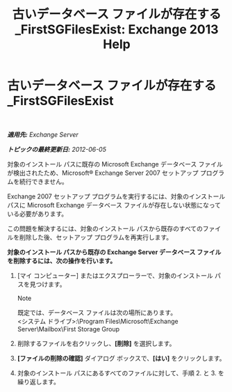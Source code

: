 ﻿---
title: '古いデータベース ファイルが存在する_FirstSGFilesExist: Exchange 2013 Help'
TOCTitle: 古いデータベース ファイルが存在する_FirstSGFilesExist
ms:assetid: 907faeb8-1c6d-49fc-95a1-417f415a9d79
ms:mtpsurl: https://technet.microsoft.com/ja-jp/library/ms.exch.setupreadiness.firstsgfilesexist(v=EXCHG.150)
ms:contentKeyID: 48269792
ms.date: 04/24/2018
mtps_version: v=EXCHG.150
ms.translationtype: HT
---

# 古いデータベース ファイルが存在する\_FirstSGFilesExist

 

_**適用先:** Exchange Server_

_**トピックの最終更新日:** 2012-06-05_

対象のインストール パスに既存の Microsoft Exchange データベース ファイルが検出されたため、Microsoft® Exchange Server 2007 セットアップ プログラムを続行できません。

Exchange 2007 セットアップ プログラムを実行するには、対象のインストール パスに Microsoft Exchange データベース ファイルが存在しない状態になっている必要があります。

この問題を解決するには、対象のインストール パスから既存のすべてのファイルを削除した後、セットアップ プログラムを再実行します。

**対象のインストール パスから既存の Exchange Server データベース ファイルを削除するには、次の操作を行います。**

1.  \[マイ コンピューター\] またはエクスプローラーで、対象のインストール パスを見つけます。
    

    > [!NOTE]
    > 既定では、データベース ファイルは次の場所にあります。<BR>&lt;システム ドライブ&gt;:\Program Files\Microsoft\Exchange Server\Mailbox\First Storage Group



2.  削除するファイルを右クリックし、**\[削除\]** を選択します。

3.  **\[ファイルの削除の確認\]** ダイアログ ボックスで、**\[はい\]** をクリックします。

4.  対象のインストール パスにあるすべてのファイルに対して、手順 2. と 3. を繰り返します。

